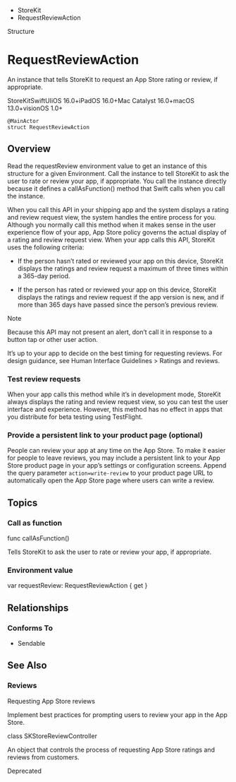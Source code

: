 

- StoreKit
-  RequestReviewAction 

Structure

# RequestReviewAction

An instance that tells StoreKit to request an App Store rating or review, if appropriate.

StoreKitSwiftUIiOS 16.0+iPadOS 16.0+Mac Catalyst 16.0+macOS 13.0+visionOS 1.0+

``` source
@MainActor
struct RequestReviewAction
```

## Overview

Read the requestReview environment value to get an instance of this structure for a given Environment. Call the instance to tell StoreKit to ask the user to rate or review your app, if appropriate. You call the instance directly because it defines a callAsFunction() method that Swift calls when you call the instance.

When you call this API in your shipping app and the system displays a rating and review request view, the system handles the entire process for you. Although you normally call this method when it makes sense in the user experience flow of your app, App Store policy governs the actual display of a rating and review request view. When your app calls this API, StoreKit uses the following criteria:

- If the person hasn’t rated or reviewed your app on this device, StoreKit displays the ratings and review request a maximum of three times within a 365-day period.

- If the person has rated or reviewed your app on this device, StoreKit displays the ratings and review request if the app version is new, and if more than 365 days have passed since the person’s previous review.

Note

Because this API may not present an alert, don’t call it in response to a button tap or other user action.

It’s up to your app to decide on the best timing for requesting reviews. For design guidance, see Human Interface Guidelines \> Ratings and reviews.

### Test review requests

When your app calls this method while it’s in development mode, StoreKit always displays the rating and review request view, so you can test the user interface and experience. However, this method has no effect in apps that you distribute for beta testing using TestFlight.

### Provide a persistent link to your product page (optional)

People can review your app at any time on the App Store. To make it easier for people to leave reviews, you may include a persistent link to your App Store product page in your app’s settings or configuration screens. Append the query parameter `action=write-review` to your product page URL to automatically open the App Store page where users can write a review.

## Topics

### Call as function

func callAsFunction()

Tells StoreKit to ask the user to rate or review your app, if appropriate.

### Environment value

var requestReview: RequestReviewAction { get }

## Relationships

### Conforms To

- Sendable

## See Also

### Reviews

Requesting App Store reviews

Implement best practices for prompting users to review your app in the App Store.

class SKStoreReviewController

An object that controls the process of requesting App Store ratings and reviews from customers.

Deprecated

